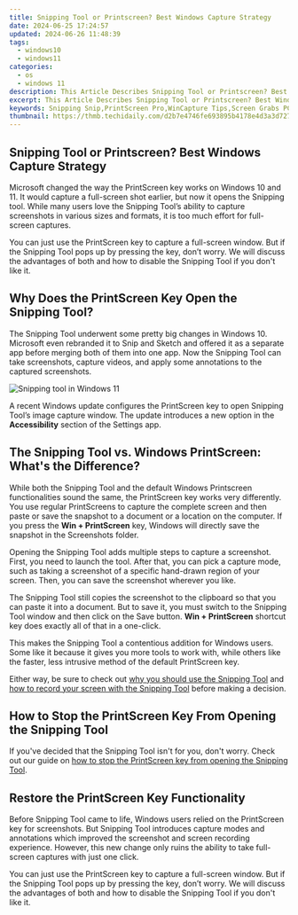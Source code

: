 ```yaml
---
title: Snipping Tool or Printscreen? Best Windows Capture Strategy
date: 2024-06-25 17:24:57
updated: 2024-06-26 11:48:39
tags:
  - windows10
  - windows11
categories:
  - os
  - windows 11
description: This Article Describes Snipping Tool or Printscreen? Best Windows Capture Strategy
excerpt: This Article Describes Snipping Tool or Printscreen? Best Windows Capture Strategy
keywords: Snipping Snip,PrintScreen Pro,WinCapture Tips,Screen Grabs PC,Snap Tool Guide,Printscreen Strategies,Windows Capturing Techniques
thumbnail: https://thmb.techidaily.com/d2b7e4746fe693895b4178e4d3a3d7272df65f201ddb10f4f23b159b9a8a8a69.jpg
---
```


## Snipping Tool or Printscreen? Best Windows Capture Strategy

 Microsoft changed the way the PrintScreen key works on Windows 10 and 11\. It would capture a full-screen shot earlier, but now it opens the Snipping tool. While many users love the Snipping Tool’s ability to capture screenshots in various sizes and formats, it is too much effort for full-screen captures.

 You can just use the PrintScreen key to capture a full-screen window. But if the Snipping Tool pops up by pressing the key, don’t worry. We will discuss the advantages of both and how to disable the Snipping Tool if you don't like it.

## Why Does the PrintScreen Key Open the Snipping Tool?

 The Snipping Tool underwent some pretty big changes in Windows 10\. Microsoft even rebranded it to Snip and Sketch and offered it as a separate app before merging both of them into one app. Now the Snipping Tool can take screenshots, capture videos, and apply some annotations to the captured screenshots.

![Snipping tool in Windows 11](https://static1.makeuseofimages.com/wordpress/wp-content/uploads/2023/05/snipping-tool-in-windows-11.jpg)

 A recent Windows update configures the PrintScreen key to open Snipping Tool’s image capture window. The update introduces a new option in the **Accessibility** section of the Settings app.

## The Snipping Tool vs. Windows PrintScreen: What's the Difference?

 While both the Snipping Tool and the default Windows Printscreen functionalities sound the same, the PrintScreen key works very differently. You use regular PrintScreens to capture the complete screen and then paste or save the snapshot to a document or a location on the computer. If you press the **Win + PrintScreen** key, Windows will directly save the snapshot in the Screenshots folder.

 Opening the Snipping Tool adds multiple steps to capture a screenshot. First, you need to launch the tool. After that, you can pick a capture mode, such as taking a screenshot of a specific hand-drawn region of your screen. Then, you can save the screenshot wherever you like.

 The Snipping Tool still copies the screenshot to the clipboard so that you can paste it into a document. But to save it, you must switch to the Snipping Tool window and then click on the Save button. **Win + PrintScreen** shortcut key does exactly all of that in a one-click.

 This makes the Snipping Tool a contentious addition for Windows users. Some like it because it gives you more tools to work with, while others like the faster, less intrusive method of the default PrintScreen key.

 Either way, be sure to check out [why you should use the Snipping Tool](https://www.makeuseof.com/use-snipping-tool-windows/) and [how to record your screen with the Snipping Tool](https://www.makeuseof.com/how-to-screen-record-with-windows-11-snipping-tool/) before making a decision.

## How to Stop the PrintScreen Key From Opening the Snipping Tool

 If you've decided that the Snipping Tool isn't for you, don't worry. Check out our guide on [how to stop the PrintScreen key from opening the Snipping Tool](https://www.makeuseof.com/print-screen-opens-snipping-tool-windows-11/).

## Restore the PrintScreen Key Functionality

 Before Snipping Tool came to life, Windows users relied on the PrintScreen key for screenshots. But Snipping Tool introduces capture modes and annotations which improved the screenshot and screen recording experience. However, this new change only ruins the ability to take full-screen captures with just one click.

 You can just use the PrintScreen key to capture a full-screen window. But if the Snipping Tool pops up by pressing the key, don’t worry. We will discuss the advantages of both and how to disable the Snipping Tool if you don't like it.
